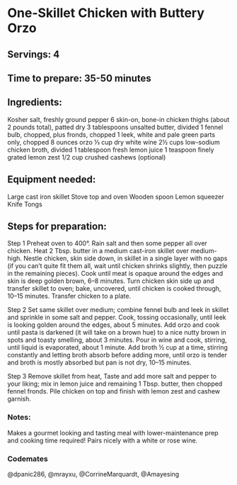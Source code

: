 # One-Skillet Chicken with Buttery Orzo

## Servings: 4

## Time to prepare: 35-50 minutes

## Ingredients:
Kosher salt, freshly ground pepper
6 skin-on, bone-in chicken thighs (about 2 pounds total), patted dry
3 tablespoons unsalted butter, divided
1 fennel bulb, chopped, plus fronds, chopped
1 leek, white and pale green parts only, chopped
8 ounces orzo
⅓ cup dry white wine
2½ cups low-sodium chicken broth, divided
1 tablespoon fresh lemon juice
1 teaspoon finely grated lemon zest
1/2 cup crushed cashews (optional)

## Equipment needed:
Large cast iron skillet
Stove top and oven
Wooden spoon
Lemon squeezer
Knife
Tongs

## Steps for preparation:

Step 1
Preheat oven to 400°. Rain salt and then some pepper all over chicken. Heat 2 Tbsp. butter in a medium cast-iron skillet over medium-high. Nestle chicken, skin side down, in skillet in a single layer with no gaps (if you can’t quite fit them all, wait until chicken shrinks slightly, then puzzle in the remaining pieces). Cook until meat is opaque around the edges and skin is deep golden brown, 6–8 minutes. Turn chicken skin side up and transfer skillet to oven; bake, uncovered, until chicken is cooked through, 10–15 minutes. Transfer chicken to a plate.

Step 2
Set same skillet over medium; combine fennel bulb and leek in skillet and sprinkle in some salt and pepper. Cook, tossing occasionally, until leek is looking golden around the edges, about 5 minutes. Add orzo and cook until pasta is darkened (it will take on a brown hue) to a nice nutty brown in spots and toasty smelling, about 3 minutes. Pour in wine and cook, stirring, until liquid is evaporated, about 1 minute. Add broth ½ cup at a time, stirring constantly and letting broth absorb before adding more, until orzo is tender and broth is mostly absorbed but pan is not dry, 10–15 minutes.

Step 3
Remove skillet from heat, Taste and add more salt and pepper to your liking; mix in lemon juice and remaining 1 Tbsp. butter, then chopped fennel fronds. Pile chicken on top and finish with lemon zest and cashew garnish.

### Notes:

Makes a gourmet looking and tasting meal with lower-maintenance prep and cooking time required! Pairs nicely with a white or rose wine.

### Codemates #
@dpanic286, @mrayxu, @CorrineMarquardt, @Amayesing
